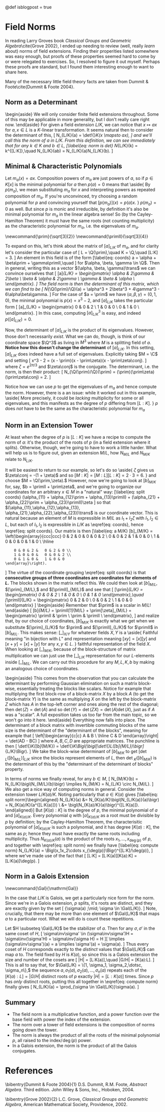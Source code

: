 @def isblogpost = true

# Field Norms

In reading Larry Groves book
  _Classical Groups and Geometric Algebra_\cite{Grove 2002},
  I ended up needing to review (well, really _learn_ about)
  norms of field extensions.
Finding their properities listed somewhere was easy enough,
  but proofs of these properties seemed hard to come by
  or were relegated to exercises.
So, I resolved to figure it out myself.
Perhaps these proofs are standard,
  but I found them interesting enough to want to share here.

Many of the necessary little field theory facts
  are taken from Dummit & Foote\cite{Dummit & Foote 2004}.


## Norm as a Determinant

\begin{aside}
  We will only consider finite field extensions throughout.
  Some of this may be applicable in more generality,
  but I don't really care right now.
\end{aside}
For given a field extension $L/K$,
  we can notice that $x \mapsto ax$ for $a, x \in L$
  is a $K$-linear transformation.
It seems natural then to consider the determinant of this,
\[
    N_{L/K}(a) = \det\!{}_K(x \mapsto ax),
\]
  and we'll call this the _norm_ of $a$ in $L/K$.
From this definition,
  we can see immediately that for any $k \in K$ and $b \in L$,
\[\label{eq: norm is det}
    N_{L/K}(k) = k^{[L:K]},\quad
    N_{L/K}(ab) = N_{L/K}(a)N_{L/K}(b).
\]

## Minimal & Characteristic Polynomials

Let $m_a(x) = ax$.
Composition powers of $m_a$ are just powers of $a$,
  so if $p \in K[x]$ is the minimal polynomial for $a$
  then $p(a) = 0$ means that
\aside{
  By $p(m_a),$ we mean substituting $m_a$ for $x$
  and interpreting powers as repeated composition of $m_a.$
  If you're unconvinced,
  try choosing a random polynomial for $p$
  and convincing yourself that $[p(m_a)](x) = p(a)x.$
}
  $p(m_a) = 0$ as well.
But since $p$ is monic and irreducible,
  by definition it's also be minimal polynomial for $m_a$
  in the linear algebra sense!
So (by the Cayley-Hamilton Theorem) it must have the same roots
  (not counting multiplicity)
  as the characteristic polynomial for $m_a$,
  i.e. the eigenvalues of $m_a$.

\newcommand{\prim}{\sqrt[3]{2}}
\newcommand{\primII}{\sqrt[3]{4}}

To expand on this, let's think about the matrix of $[a]_{L/K}$ of $m_a$,
  and for clarity let's consider the particular case of
\[
    L = \Q(\prim),\quad K = \Q,\quad [L:K] = 3.
\]
An element in this field is of the form
\[\label{eq: coords}
  a = \alpha + \beta\prim + \gamma\primII,\quad
\]
for $\alpha, \beta, \gamma \in \Q$.
Then in general,
  writing this as a vector $(\alpha, \beta, \gamma)\trans$
  we can convince ourselves that
\[
    [a]_{L/K} = \begin{pmatrix}
        \alpha & 2\gamma & 2\beta   \\
        \beta  & \alpha  & 2\gamma \\
        \gamma & \beta   & \alpha  \\
    \end{pmatrix}.
\]
The field norm is then the determinant of this matrix,
  which we can find to be
\[
    N_{\Q(\prim)/\Q}(a) = \alpha^3 + 2\beta^3 + 4\gamma^3 - 6\alpha\beta\gamma.
\]
For the case of $a = \prim$ we have $(\alpha,\beta,\gamma) = (0,1,0),$
  the minimal polynomial is $p(x) = x^3 - 2,$
  and $[a]_{L/K}$ takes the particular form
\[
    [a]_{L/K} = \begin{pmatrix}
        0 & 0 & 2 \\
        1 & 0 & 0 \\
        0 & 1 & 0 \\
    \end{pmatrix}.
\]
In this case, computing $[a]_{L/K}^3$ is easy, and indeed $p([a]_{L/K}) = 0.$

Now, the determinant of $[a]_{L/K}$ is the product of its eigenvalues.
However, those don't necessarily _exist_.
What we can do, though, is think of our coordinate space $\Q^3$
  as living in $M^3$ where $M$ is a splitting field of $a.$
__Notice how this doesn't change the determinant__ of $[a]_{L/K}.$
In this setting, $[a]_{L/K}$ does indeed have a full set of eigenvalues.
Explicitly taking $M = \C$ and setting 
\[
    x^3 - 2
    = (x - \prim)(x - \prim\zeta)(x - \prim\zeta\conj).
\]
where $\zeta = e^{2\pi/3}$ and $\zeta\conj$ is the conjugate.
The determinant, i.e. the norm, is then their product:
\[
  N_{\Q(\prim)/\Q}(\prim)
  = (\prim)(\prim\zeta)(\prim\zeta\conj) = 2.
\]

Notice how we can use $p$ to get the eigenvalues of $m_a$
  and hence compute the norm.
However, there is a an issue:
  while it worked out in this example,
\aside{
  More precisely, it could be _lacking_ multiplicity
  for some or all eigenvalues,
  and this manifests as the degree of $p$ differing from $[L:K].$
}
  $p$ does _not_ have to be the same
  as the characteristic polynomial for $m_a$

## Norm in an Extension Tower

At least when the degree of $p$ is $[L:K]$
  we have a recipe to compute the norm of $a$:
  it's the product of the roots of $p$
  (in a field extension where it splits).
Otherwise, though, we're going to have to work a little harder.
What will help us is to figure out, given an extension $M/L,$
  how $N_{M/L}$ and $N_{M/K}$ relate to $N_{L/K}.$

It will be easiest to return to our example, so let's do so
\aside{
  $\zeta$ gives us $\zeta\conj = -(1 + \zeta)$
  and so $[M:K] = [M:L][L:K] = 2\cdot3 = 6$.
}
  and choose $M = \Q(\prim,\zeta).$
However, now we're going to look at $[b]_{M/K}$
  for, say, $b = \primII + \prim\zeta$,
  and we're going to organize our coordinates
  for an arbitrary $x \in M$ in a "natural" way:
\[\label{eq: split coords}
    (\alpha_{11} + \alpha_{12}\prim + \alpha_{13}\primII)
    + (\alpha_{21} + \alpha_{22}\prim + \alpha_{23}\primII)\zeta
\]
so that
  $(\alpha_{11},\alpha_{12},\alpha_{13},
    \alpha_{21},\alpha_{22},\alpha_{23})\trans$
  is our coordinate vector.
This is natural because an element of $M$
  is expressible in $M/L$
  as $l_1 + l_2\zeta$ with $l_1, l_2 \in L$,
  but each of $l_1, l_2$ is expressible in $L/K$ as \eqref{eq: coords},
  hence \eqref{eq: split coords}.
Our matrix is then
\[\label{eq: a M/K}
    [b]_{M/K} = \left(\begin{array}{ccc|ccc}
        0 & 2 & 0 &   0 & 0 & 2 \\
        0 & 0 & 2 &   1 & 0 & 0 \\
        1 & 0 & 0 &   0 & 1 & 0 \\ \hline

        0 & 0 & 2 &   0 & 2 & 0 \\
        1 & 0 & 0 &   0 & 0 & 2 \\
        0 & 1 & 0 &   1 & 0 & 0
    \end{array}\right).
\]
The virtue of the coordinate grouping \eqref{eq: split coords}
  is that __consecutive groups of three coordinates
  are coordinates for elements of $L.$__
The blocks shown in the matrix reflect this.
We could then look at $[b]_{M/L},$ $[\prim]_{M/L},$ and $[\primII]_{M/L}$
  and see that
\[
    [\prim]_{L/K} = \begin{pmatrix}
        0 & 0 & 2 \\
        1 & 0 & 0 \\
        0 & 1 & 0
    \end{pmatrix},\quad
    [\primII]_{L/K} = \begin{pmatrix}
        0 & 2 & 0 \\
        0 & 0 & 2 \\
        1 & 0 & 0
    \end{pmatrix}
\]
\begin{aside}
  Remember that $\prim$ is a scalar in $M/L$!
\end{aside}
\[
    [b]_{M/L} = \primII[1]_{M/L} + \prim[\zeta]_{M/L} = \begin{pmatrix}
        \primII & \prim  \\
        \prim & \primII \\
    \end{pmatrix},
\]
and realize that, by our choice of coordinates,
  $[b]_{M/K}$ is exactly what we get when we substitute $[\prim]_{L/K}$
  for $\prim$ and $[\primII]_{L/K}$ for $\primII$ in $[b]_{M/L}.$
This makes sense:
  $[\_]_{X/Y}$ for whatever fields $X, Y$ is a
\aside{
  Faithful meaning "in bijection with $L$" and representation meaning
  $[xy] = [x][y]$ and $[x+y] = [x]+[y]$ for any $x, y \in L.$
}
  faithful representation of the field $X.$
When looking at $[\_]_{M/K},$
  because of the block-structure of matrix multiplication
  we can just use the $[\_]_{L/K}$ representation
  for our $L$-elements inside $[\_]_{M/L}.$
We can carry out this procedure for any $M, L, K, b$
  by making an analogous choice of coordinates.

\begin{aside}
  This comes from the observation
  that you can calculate the determinant
  by performing Gaussian elimination
  on such a matrix block-wise,
  essentially treating the blocks like scalars.
  Notice for example that multiplying the first block-row 
  of a block-matrix $X$ by a block $A$ (to get the block-matrix $Y$)
  is the same as multiplying $X$ on the left
  by the block-matrix $Z$ which has $A$ in the top-left corner
  and ones along the rest of the diagonal;
  then $\det(Z) = \det(A)$ and so $\det(Y) = \det(ZX) = \det(A)\det(X)$,
  just as if $A$ was a "scalar".
  A full exposition takes us too far from the main topic,
  so we won't go into it here.
\end{aside}
Everything now falls into place.
The determinant of a block matrix
  with invertible commuting blocks of the same size
  is the determinant of the "determinant of the blocks",
  meaning for example that
\[
  \left|\begin{array}{c|c}
      A & B \\ \hline
      C & D
  \end{array}\right|
  = \det(AD - BC)
\]
where $A, B, C, D$ are appropriate matrices.
The punchline is then
\[
    \det\!{}_K([b]_{M/K})
    = \det\!{}_K\Bigl(\bigl[\det\!{}_L([b]_{M/L})\bigr]_{L/K}\Bigr).
\]
We take the block-wise determinant of $[b]_{M/K}$ to get
  $[\det\!{}_L([b]_{M/L})]_{L/K}$ since the blocks represent elements of $L$,
  then $\det\!{}_K([b]_{M/K})$ is the determinant of this
  by the "determinant of the determinant of blocks" property.

In terms of norms we finally reveal, for any $b \in M$,
\[
    N_{M/K}(b) = N_{L/K}\bigl(N_{M/L}(b)\bigr)
    \implies N_{M/K} = N_{L/K} \circ N_{M/L}.
\]
We also get a nice way of computing norms in general.
Consider the extension tower $L/K(a)/K.$
Noting particularly that $a \in K(a)$ gives
\[\label{eq: split norm}\begin{aligned}
    N_{L/K}(a)
    &= N_{K(a)/K}\bigl(N_{L/K(a)}(a)\bigr)
     = N_{K(a)/K}(a^{[L:K(a)]}) \\
    &= \bigl(N_{K(a)/K}(a)\bigr)^{[L:K(a)]}.
\end{aligned}\]
But $[K(a):K]$ is the degree of $p,$
  the minimal polynomial of $a$ and $[a]_{K(a)/K}.$
Every polynomial $q$ with $[a]_{K(a)/K}$ as a root
  must be divisible by $p$ by definition;
  by the Cayley-Hamilton Theorem,
  the characterisitic polynomial of $[a]_{K(a)/K}$ is such a polynomial,
  and it has degree $[K(a):K]$, the same as $p$;
  hence they must have exactly the same roots including multiplicity.
Thus $N_{K(a)/K}(a)$ is the product
  of the roots $x_1,\dotsc,x_{\deg(p)}$ of $p,$
  and together with \eqref{eq: split norm} we finally have
\[\label{eq: compute norm}
    N_{L/K}(a)
    = \Bigl(x_1x_2\cdots x_{\deg(p)}\Bigr)^{[L:K]/\deg(p)},
\]
where we've made use of the fact that
\[
    [L:K] = [L:K(a)][K(a):K] = [L:K(a)]\deg(p).
\]

## Norm in a Galois Extension

\newcommand{\Gal}{\mathrm{Gal}}

In the case that $L/K$ is Galois,
  we get a particularly nice form for the norm.
Since we're in a Galois extension,
  $p$ splits, it's roots are distinct, and they are exactly given by the set
\[
    \{\sigma(a) \;\mid\; \sigma \in \Gal(L/K)\}.
\]
Note, crucially,
  that there may be more than one element of $\Gal(L/K)$
  that maps $a$ to a particular root.
What we will do is count these repetitions.

Let $H \subseteq \Gal(L/K)$ be the stabilizer of $a.$
Then for any $\sigma, \sigma'$ in the same coset of $H,$
\[
    \sigma\inv\sigma'
    \in (\sigma\inv\sigma')H = \sigma\inv(\sigma'H) = \sigma\inv(\sigma H) = H
\]\[
    \implies (\sigma\inv\sigma')(a) = a \implies \sigma'(a) = \sigma(a).
\]
Thus every coset of $H$ corresponds exactly to the _distinct_ values
  that $\Gal(L/K)$ can map $a$ to.
The field fixed by $H$ is $K(a),$
  so since this is a Galois extension the size and number of the cosets are
\[
    |H| = [L:K(a)],\quad |G/H| = [K(a):L].
\]
This is all to say that,
  for $\Gal(L/K) = \{1, \sigma_1, \sigma_2,\dotsc, \sigma_n\},$
  the sequence $a, \sigma_1(a), \sigma_2(a), \dotsc, \sigma_n(a)$
  repeats each of the $[K(a):L] = |G/H|$ distinct roots of $p$
  exactly $|H| = [L:K(a)]$ times.
Since $p$ has _only_ distinct roots,
  putting this all together in \eqref{eq: compute norm}
  finally gives
\[
    N_{L/K}(a) = \prod_{\sigma \in \Gal(L/K)}\sigma(a).
\]

## Summary
* The field norm is a multiplicative function,
  and a power function over the base field
  with power the index of the extension.
* The norm over a tower of field extensions
  is the composition of norms going down the tower.
* The norm is always the product of all the roots of the minimal polynomial $p,$
  all raised to the $\text{index}/\!\deg(p)$ power.
* In a Galois extension,
  the norm is the product of all the Galois conjugates.

# References
\bibentry{Dummit & Foote 2004}{1}
D.S. Dummit, R.M. Foote, _Abstract Algebra_. Third edition.
John Wiley & Sons, Inc., Hoboken, 2004.

\bibentry{Grove 2002}{2}
L.C. Grove, _Classical Groups and Geometric Algebra_,
American Mathematical Society, Providence, 2002.
